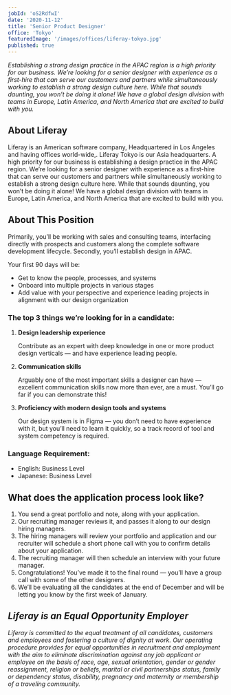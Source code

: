 ```yaml
---
jobId: 'oS2RdfwI'
date: '2020-11-12'
title: 'Senior Product Designer'
office: 'Tokyo'
featuredImage: '/images/offices/liferay-tokyo.jpg'
published: true
---
```


_Establishing a strong design practice in the APAC region is a high priority for our business. We’re looking for a senior designer with experience as a first-hire that can serve our customers and partners while simultaneously working to establish a strong design culture here. While that sounds daunting, you won’t be doing it alone! We have a global design division with teams in Europe, Latin America, and North America that are excited to build with you._

## About Liferay

Liferay is an American software company, Headquartered in Los Angeles and having offices world-wide,. Liferay Tokyo is our Asia headquarters.
A high priority for our business is establishing a design practice in the APAC region. We’re looking for a senior designer with experience as a first-hire that can serve our customers and partners while simultaneously working to establish a strong design culture here. While that sounds daunting, you won’t be doing it alone! We have a global design division with teams in Europe, Latin America, and North America that are excited to build with you.

## About This Position

Primarily, you’ll be working with sales and consulting teams, interfacing directly with prospects and customers along the complete software development lifecycle. Secondly, you’ll establish design in APAC.

Your first 90 days will be:

-   Get to know the people, processes, and systems
-   Onboard into multiple projects in various stages
-   Add value with your perspective and experience leading projects in alignment with our design organization

### The top 3 things we’re looking for in a candidate:

1. **Design leadership experience**

    Contribute as an expert with deep knowledge in one or more product design verticals — and have experience leading people.

1. **Communication skills**

    Arguably one of the most important skills a designer can have — excellent communication skills now more than ever, are a must. You’ll go far if you can demonstrate this!

1. **Proficiency with modern design tools and systems**

    Our design system is in Figma — you don’t need to have experience with it, but you’ll need to learn it quickly, so a track record of tool and system competency is required.

### Language Requirement:

- English: Business Level
- Japanese: Business Level

## What does the application process look like?

1. You send a great portfolio and note, along with your application.
1. Our recruiting manager reviews it, and passes it along to our design hiring managers.
1. The hiring managers will review your portfolio and application and our recruiter will schedule a short phone call with you to confirm details about your application.
1. The recruiting manager will then schedule an interview with your future manager.
1. Congratulations! You’ve made it to the final round — you’ll have a group call with some of the other designers.
1. We’ll be evaluating all the candidates at the end of December and will be letting you know by the first week of January.

## _Liferay is an Equal Opportunity Employer_

_Liferay is committed to the equal treatment of all candidates, customers and employees and fostering a culture of dignity at work. Our operating procedure provides for equal opportunities in recruitment and employment with the aim to eliminate discrimination against any job applicant or employee on the basis of race, age, sexual orientation, gender or gender reassignment, religion or beliefs, marital or civil partnerships status, family or dependency status, disability, pregnancy and maternity or membership of a traveling community._
